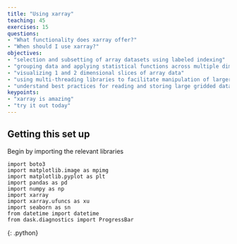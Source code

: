 ```yaml
---
title: "Using xarray"
teaching: 45
exercises: 15
questions:
- "What functionality does xarray offer?"
- "When should I use xarray?"
objectives:
- "selection and subsetting of array datasets using labeled indexing"
- "grouping data and applying statistical functions across multiple dimensions"
- "visualizing 1 and 2 dimensional slices of array data"
- "using multi-threading libraries to facilitate manipulation of larger-than-memory grids"
- "understand best practices for reading and storing large gridded datasets"
keypoints:
- "xarray is amazing"
- "try it out today"
---
```


## Getting this set up

Begin by importing the relevant libraries

~~~
import boto3
import matplotlib.image as mpimg
import matplotlib.pyplot as plt
import pandas as pd
import numpy as np
import xarray
import xarray.ufuncs as xu 
import seaborn as sn
from datetime import datetime
from dask.diagnostics import ProgressBar
~~~
{: .python}